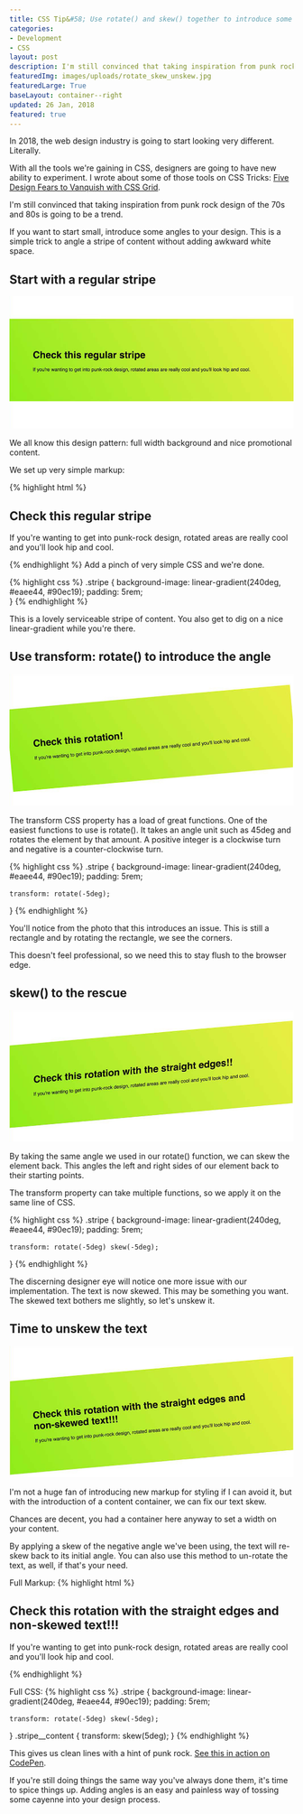 ```yaml
---
title: CSS Tip&#58; Use rotate() and skew() together to introduce some clean punk rock to your CSS
categories:
- Development
- CSS
layout: post
description: I'm still convinced that taking inspiration from punk rock design of the 70s and 80s is going to be a trend. If you want to start small, introduce some angles to your design. This is a simple trick to angle a stripe of content without adding awkward white space.
featuredImg: images/uploads/rotate_skew_unskew.jpg
featuredLarge: True
baseLayout: container--right
updated: 26 Jan, 2018
featured: true
---
```


In 2018, the web design industry is going to start looking very different. Literally.

With all the tools we're gaining in CSS, designers are going to have new ability to experiment. I wrote about some of those tools on CSS Tricks: [Five Design Fears to Vanquish with CSS Grid](https://css-tricks.com/five-design-fears-vanquish-css-grid/).

I'm still convinced that taking inspiration from punk rock design of the 70s and 80s is going to be a trend.

If you want to start small, introduce some angles to your design. This is a simple trick to angle a stripe of content without adding awkward white space.

## Start with a regular stripe

![Regular Stripe Image](/images/uploads/regular.jpg)

We all know this design pattern: full width background and nice promotional content.

We set up very simple markup:

{% highlight html %}
<section class="stripe">
    <h1>Check this regular stripe</h1>
    <p>If you're wanting to get into punk-rock design, rotated areas are really cool and you'll look hip and cool.</p>
</section>
{% endhighlight %}
Add a pinch of very simple CSS and we're done.

{% highlight css %}
.stripe {
    background-image: linear-gradient(240deg, #eaee44, #90ec19);
    padding: 5rem;   
}
{% endhighlight %}

This is a lovely serviceable stripe of content. You also get to dig on a nice linear-gradient while you're there.

## Use transform: rotate() to introduce the angle

![Rotate the first stripe](/images/uploads/rotate.jpg)

The transform CSS property has a load of great functions. One of the easiest functions to use is rotate(). It takes an angle unit such as 45deg and rotates the element by that amount. A positive integer is a clockwise turn and negative is a counter-clockwise turn.

{% highlight css %}
.stripe {
    background-image: linear-gradient(240deg, #eaee44, #90ec19);
    padding: 5rem;
    
    transform: rotate(-5deg);
}
{% endhighlight %}

You'll notice from the photo that this introduces an issue. This is still a rectangle and by rotating the rectangle, we see the corners.

This doesn't feel professional, so we need this to stay flush to the browser edge.

## skew() to the rescue

![Skew the rotated element](/images/uploads/rotate_skew.jpg)

By taking the same angle we used in our rotate() function, we can skew the element back. This angles the left and right sides of our element back to their starting points.

The transform property can take multiple functions, so we apply it on the same line of CSS.

{% highlight css %}
.stripe {
    background-image: linear-gradient(240deg, #eaee44, #90ec19);
    padding: 5rem;
    
    transform: rotate(-5deg) skew(-5deg);
}
{% endhighlight %}

The discerning designer eye will notice one more issue with our implementation. The text is now skewed. This may be something you want. The skewed text bothers me slightly, so let's unskew it.

## Time to unskew the text

![Unskew the text](/images/uploads/rotate_skew_unskew.jpg)

I'm not a huge fan of introducing new markup for styling if I can avoid it, but with the introduction of a content container, we can fix our text skew.

Chances are decent, you had a container here anyway to set a width on your content.

By applying a skew of the negative angle we've been using, the text will re-skew back to its initial angle. You can also use this method to un-rotate the text, as well, if that's your need.

Full Markup:
{% highlight html %}
<section class="stripe">
    <div class="stripe__content">
        <h1>Check this rotation with the straight edges and non-skewed text!!!</h1>
        <p>If you're wanting to get into punk-rock design, rotated areas are really cool and you'll look hip and cool.</p>
    </div>
</section>
{% endhighlight %}

Full CSS:
{% highlight css %}
.stripe {
    background-image: linear-gradient(240deg, #eaee44, #90ec19);
    padding: 5rem;
    
    transform: rotate(-5deg) skew(-5deg);
}
.stripe__content {
    transform: skew(5deg);
}
{% endhighlight %}


This gives us clean lines with a hint of punk rock. [See this in action on CodePen](https://codepen.io/brob/pen/xpNyqE?editors=1100).

If you're still doing things the same way you've always done them, it's time to spice things up. Adding angles is an easy and painless way of tossing some cayenne into your design process.